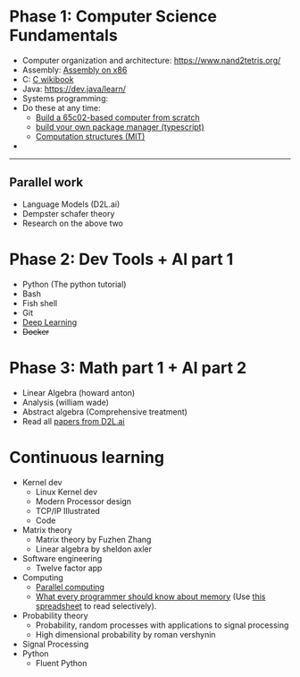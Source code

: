 # Phase 1: Computer Science Fundamentals
- Computer organization and architecture: https://www.nand2tetris.org/
- Assembly: [Assembly on x86](https://www.youtube.com/playlist?list=PL2EF13wm-hWCoj6tUBGUmrkJmH1972dBB)
- C: [C wikibook](https://en.wikibooks.org/wiki/C_Programming)
- Java: https://dev.java/learn/
- Systems programming: 
- Do these at any time: 
	- [Build a 65c02-based computer from scratch](https://youtube.com/playlist?list=PLowKtXNTBypFbtuVMUVXNR0z1mu7dp7eH&si=P5kDVm81F_Sl0Ey7)
	- [build your own package manager (typescript)](https://github.com/g-plane/tiny-package-manager)
	- [Computation structures (MIT)](https://ocw.mit.edu/ans7870/6/6.005/s16/)
- 
___ 
## Parallel work
- Language Models (D2L.ai)
- Dempster schafer theory
- Research on the above two
# Phase 2: Dev Tools + AI part 1
- Python (The python tutorial)
- Bash 
- Fish shell
- Git
- [Deep Learning](https://d2l.ai/)
- ~~Docker~~
# Phase 3: Math part 1 + AI part 2
- Linear Algebra (howard anton)
- Analysis (william wade)
- Abstract algebra (Comprehensive treatment)
- Read all [papers from D2L.ai](https://d2l.ai/chapter_references/zreferences.html)

# Continuous learning
- Kernel dev
	- Linux Kernel dev
	- Modern Processor design
	- TCP/IP Illustrated
	- Code
- Matrix theory
	- Matrix theory by Fuzhen Zhang
	- Linear algebra by sheldon axler
- Software engineering
	- Twelve factor app
- Computing
	- [Parallel computing](https://www.youtube.com/playlist?list=PLoROMvodv4rMp7MTFr4hQsDEcX7Bx6Odp)
	- [What every programmer should know about memory](https://people.freebsd.org/~lstewart/articles/cpumemory.pdf) (Use [this spreadsheet](https://docs.google.com/spreadsheets/d/145RvpkXPHngCk-VL-F5otTAlWMJ04OhPl2zks7_HwRI/edit?pli=1&gid=0#gid=0) to read selectively).
- Probability theory
	- Probability, random processes with applications to signal processing
	- High dimensional probability by roman vershynin
- Signal Processing
- Python
	- Fluent Python
